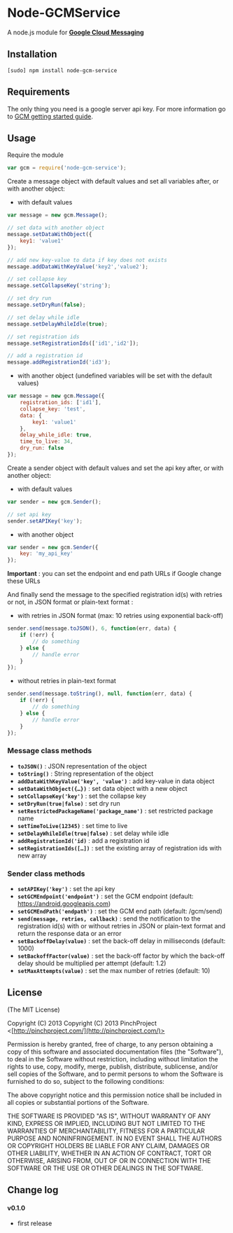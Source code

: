 # Node-GCMService

A node.js module for **[Google Cloud Messaging](http://developer.android.com/google/gcm/index.html)**

## Installation

```
[sudo] npm install node-gcm-service
```

## Requirements

The only thing you need is a google server api key. For more information go to [GCM getting started guide](http://developer.android.com/google/gcm/gs.html).

## Usage

Require the module

```javascript
var gcm = require('node-gcm-service');
```

Create a message object with default values and set all variables after, or with another object:

* with default values

```javascript
var message = new gcm.Message();

// set data with another object
message.setDataWithObject({
	key1: 'value1'
});

// add new key-value to data if key does not exists
message.addDataWithKeyValue('key2','value2');

// set collapse key
message.setCollapseKey('string');

// set dry run
message.setDryRun(false);

// set delay while idle
message.setDelayWhileIdle(true);

// set registration ids
message.setRegistrationIds(['id1','id2']);

// add a registration id
message.addRegistrationId('id3');
```

* with another object (undefined variables will be set with the default values)

```javascript
var message = new gcm.Message({
	registration_ids: ['id1'],
	collapse_key: 'test',
	data: {
		key1: 'value1'
	},
	delay_while_idle: true,
	time_to_live: 34,
	dry_run: false
});
```

Create a sender object with default values and set the api key after, or with another object:

* with default values

```javascript
var sender = new gcm.Sender();

// set api key
sender.setAPIKey('key');
```

* with another object

```javascript
var sender = new gcm.Sender({
	key: 'my_api_key'
});
```

**Important** : you can set the endpoint and end path URLs if Google change these URLs

And finally send the message to the specified registration id(s) with retries or not, in JSON format or plain-text format :

* with retries in JSON format (max: 10 retries using exponential back-off)

```javascript
sender.send(message.toJSON(), 6, function(err, data) {
	if (!err) {
		// do something
	} else {
		// handle error
	}
});
```

* without retries in plain-text format

```javascript
sender.send(message.toString(), null, function(err, data) {
	if (!err) {
		// do something
	} else {
		// handle error
	}
});
```

### Message class methods

* **`toJSON()`** : JSON representation of the object
* **`toString()`** : String representation of the object
* **`addDataWithKeyValue('key', 'value')`** : add key-value in data object
* **`setDataWithObject({…})`** : set data object with a new object
* **`setCollapseKey('key')`** : set the collapse key
* **`setDryRun(true|false)`** : set dry run
* **`setRestrictedPackageName('package_name')`** : set restricted package name
* **`setTimeToLive(12345)`** : set time to live
* **`setDelayWhileIdle(true|false)`** : set delay while idle
* **`addRegistrationId('id)`** : add a registration id
* **`setRegistrationIds([…])`** : set the existing array of registration ids with new array

### Sender class methods

* **`setAPIKey('key')`** : set the api key
* **`setGCMEndpoint('endpoint')`** : set the GCM endpoint (default: https://android.googleapis.com)
* **`setGCMEndPath('endpath')`** : set the GCM end path (default: /gcm/send)
* **`send(message, retries, callback)`** : send the notification to the registration id(s) with or without retries in JSON or plain-text format and return the response data or an error
* **`setBackoffDelay(value)`** : set the back-off delay in milliseconds (default: 1000)
* **`setBackoffFactor(value)`** : set the back-off factor by which the back-off delay should be multiplied per attempt (default: 1.2)
* **`setMaxAttempts(value)`** : set the max number of retries (default: 10)

## License

(The MIT License)

Copyright (C) 2013 Copyright (C) 2013 PinchProject <[http://pinchproject.com/](http://pinchproject.com/)>

Permission is hereby granted, free of charge, to any person obtaining a copy of this software and associated documentation files (the "Software"), to deal in the Software without restriction, including without limitation the rights to use, copy, modify, merge, publish, distribute, sublicense, and/or sell copies of the Software, and to permit persons to whom the Software is furnished to do so, subject to the following conditions:

The above copyright notice and this permission notice shall be included in all copies or substantial portions of the Software.

THE SOFTWARE IS PROVIDED "AS IS", WITHOUT WARRANTY OF ANY KIND, EXPRESS OR IMPLIED, INCLUDING BUT NOT LIMITED TO THE WARRANTIES OF MERCHANTABILITY, FITNESS FOR A PARTICULAR PURPOSE AND NONINFRINGEMENT. IN NO EVENT SHALL THE AUTHORS OR COPYRIGHT HOLDERS BE LIABLE FOR ANY CLAIM, DAMAGES OR OTHER LIABILITY, WHETHER IN AN ACTION OF CONTRACT, TORT OR OTHERWISE, ARISING FROM, OUT OF OR IN CONNECTION WITH THE SOFTWARE OR THE USE OR OTHER DEALINGS IN THE SOFTWARE.

## Change log

#### v0.1.0

* first release
